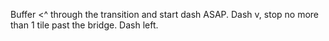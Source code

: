 Buffer <^ through the transition and start dash ASAP.
Dash v, stop no more than 1 tile past the bridge.
Dash left.
